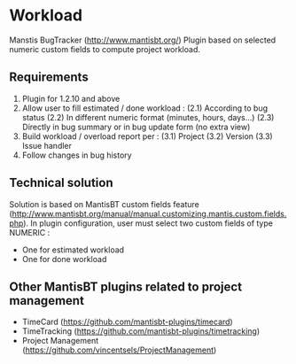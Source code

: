 # Workload
Manstis BugTracker (http://www.mantisbt.org/) Plugin based on selected numeric custom fields to compute project workload.

## Requirements
1. Plugin for 1.2.10 and above
2. Allow user to fill estimated / done workload :
(2.1) According to bug status
(2.2) In different numeric format (minutes, hours, days...)
(2.3) Directly in bug summary or in bug update form (no extra view)
3. Build workload / overload report per :
(3.1) Project
(3.2) Version
(3.3) Issue handler
4. Follow changes in bug history

## Technical solution
Solution is based on MantisBT custom fields feature (http://www.mantisbt.org/manual/manual.customizing.mantis.custom.fields.php).
In plugin configuration, user must select two custom fields of type NUMERIC :
  - One for estimated workload
  - One for done workload

## Other MantisBT plugins related to project management
- TimeCard (https://github.com/mantisbt-plugins/timecard)
- TimeTracking (https://github.com/mantisbt-plugins/timetracking)
- Project Management (https://github.com/vincentsels/ProjectManagement)